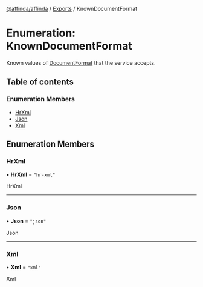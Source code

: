 [@affinda/affinda](../README.md) / [Exports](../modules.md) / KnownDocumentFormat

# Enumeration: KnownDocumentFormat

Known values of [DocumentFormat](../modules.md#documentformat) that the service accepts.

## Table of contents

### Enumeration Members

- [HrXml](KnownDocumentFormat.md#hrxml)
- [Json](KnownDocumentFormat.md#json)
- [Xml](KnownDocumentFormat.md#xml)

## Enumeration Members

### HrXml

• **HrXml** = ``"hr-xml"``

HrXml

___

### Json

• **Json** = ``"json"``

Json

___

### Xml

• **Xml** = ``"xml"``

Xml
